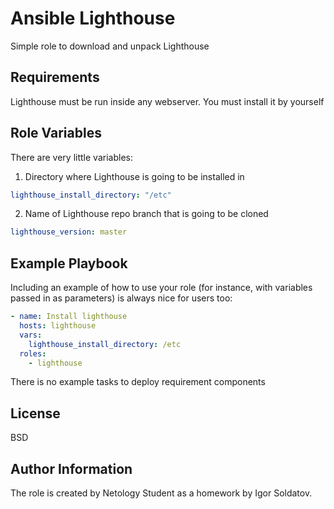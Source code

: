 Ansible Lighthouse
=========

Simple role to download and unpack Lighthouse

Requirements
------------

Lighthouse must be run inside any webserver. You must install it by yourself

Role Variables
--------------

There are very little variables:

1. Directory where Lighthouse is going to be installed in
```yaml
lighthouse_install_directory: "/etc"
```

2. Name of Lighthouse repo branch that is going to be cloned
```yaml
lighthouse_version: master
```

Example Playbook
----------------

Including an example of how to use your role (for instance, with variables passed in as parameters) is always nice for users too:

```yaml
- name: Install lighthouse
  hosts: lighthouse
  vars:
    lighthouse_install_directory: /etc
  roles:
    - lighthouse
```

There is no example tasks to deploy requirement components

License
-------

BSD

Author Information
------------------

The role is created by Netology Student as a homework by Igor Soldatov.
